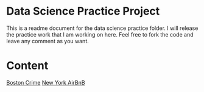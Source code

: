 # Data Science Practice Project

This is a readme document for the data science practice folder. I will release the practice work that I am working on here. Feel free to fork the code and leave any comment as you want.

# Content

[Boston Crime](https://github.com/stliang0127/Data-Science-Python-Practice/blob/master/Boston%20Crime.ipynb)
[New York AirBnB](https://github.com/stliang0127/Data-Science-Python-Practice/blob/master/NY%20Airbnb.ipynb)

